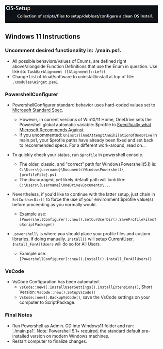 [![OS-Setup:Collection of scripts/files to setup/debloat/configure a clean OS Install.](./assets/Os_Setup.png)](https://github.com/staspk/OS-Setup)
## Windows 11 Instructions
### Uncomment desired functionality in: .\main.ps1.
- All possible behaviors/values of Enums, are defined right above/alongside Function Definitions that use the Enum in question. Use like so: `TaskBarAlignment ([Alignment]::Left)`
- Change List of bloat/software to uninstall/install at top of file: `.\modules\Winget.psm1`
### PowershellConfigurer
- PowershellConfigurer standard behavior uses hard-coded values set to [Microsoft Standard Spec](https://learn.microsoft.com/en-us/powershell/module/microsoft.powershell.core/about/about_profiles?view=powershell-5.1).  
	- However, in current versions of Win10/11 Home, OneDrive sets the Powershell global automatic variable: $profile to [Specifically what Microsoft Recommends Against](https://learn.microsoft.com/en-us/powershell/module/microsoft.powershell.core/about/about_profiles?view=powershell-7.4).  
	- If you uncommented: `UninstallAndAttemptAnnihilationOfOneDrive` in main.ps1, your $profile paths have already been fixed and set back to recommended specs. For a different work-around, read on...
- To quickly check your status, run `$profile` in powershell console.
	- The older, classic, and "correct" path for WindowsPowershell(5.1) is:  
	`C:\Users\{username}\Documents\WindowsPowershell\{profileFile}.ps1`
	- The discouraged, yet likely default path will look like:  
	`C:\Users\{username}\OneDrive\Documents\...`
- Nevertheless, if you'd like to continue with the latter setup, just chain in `SetCurUserDir()` to force the use of your environment $profile value(s) before proceeding as you normally would.  
	- Example use: `[PowershellConfigurer]::new().SetCurUserDir().SaveProfileFilesToScriptPackage()`

- `.powershell\` is where you should place your profile files and custom libraries, if doing manually. `Install()` will setup CurrentUser, `Install_ForAllUsers` will do so for All Users.
	- Example use: `[PowershellConfigurer]::new().Install().Install_ForAllUsers()`

### VsCode
- VsCode Configuration has been automated.
	- `VsCode::new().InstallUserSettings().InstallExtensions()`, Short Version: `VsCode::new().SetupVsCode()`
	- `VsCode::new().BackupVsCode()`, save the VsCode settings on your computer to ScriptPackage. 

### Final Notes
- Run Powershell as Admin. CD into Windows11 folder and run: './main.ps1'. Note: Powershell 5.1+ required, the standard default pre-installed version on modern Windows machines.
- Restart computer to finalize changes.